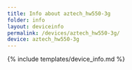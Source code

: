 ```yaml
---
title: Info about aztech_hw550-3g
folder: info
layout: deviceinfo
permalink: /devices/aztech_hw550-3g/
device: aztech_hw550-3g
---
```

{% include templates/device_info.md %}
